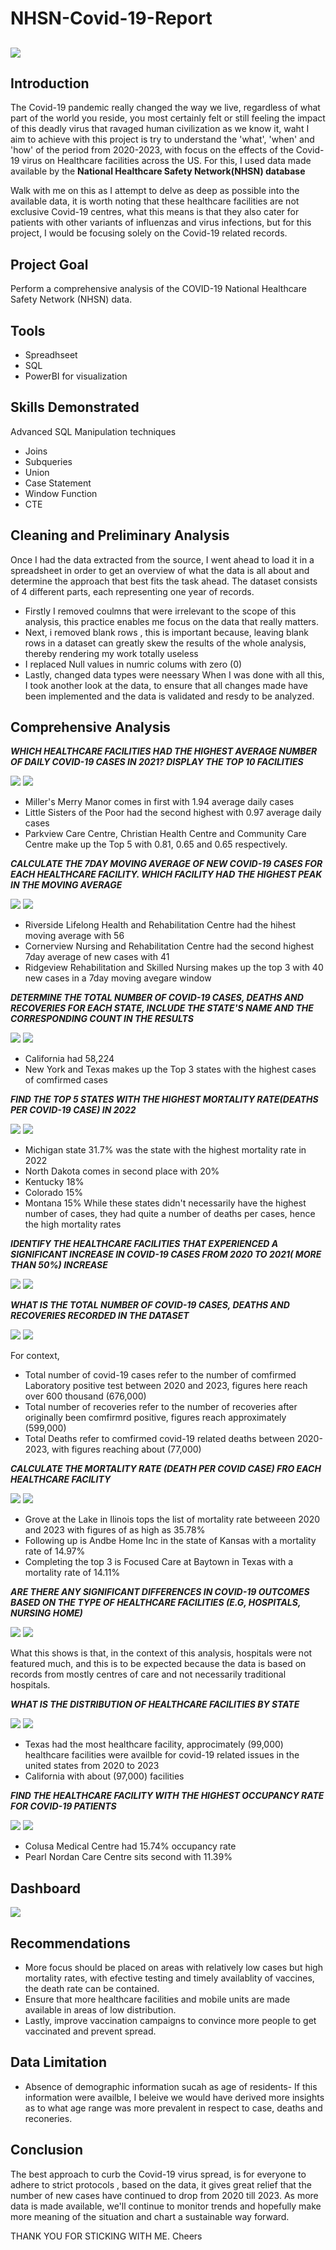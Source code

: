 # NHSN-Covid-19-Report
![](themes.jpg)
--

## Introduction 
The Covid-19 pandemic really changed the way we live, regardless of what part of the world you reside, you most certainly felt or still feeling the impact of this deadly virus that ravaged human civilization as we know it, waht I aim to achieve with this project is try to understand the 'what', 'when' and 'how' of the period from 2020-2023, with focus on the effects of the Covid-19 virus on Healthcare facilities across the US. For this, I used data made available by the **National Healthcare Safety Network(NHSN) database**

Walk with me on this as I attempt to delve as deep as possible into the available data, it is worth noting that these healthcare facilities are not exclusive Covid-19 centres, what this means is that they also cater for patients with other variants of influenzas and virus infections, but for this project, I would be focusing solely on the Covid-19 related records.

## Project Goal
Perform a comprehensive analysis of the COVID-19 National Healthcare Safety Network (NHSN) data.

## Tools
- Spreadhseet
- SQL
- PowerBI for visualization

## Skills Demonstrated
Advanced SQL Manipulation techniques
- Joins
- Subqueries
- Union
- Case Statement
- Window Function
- CTE

## Cleaning and Preliminary Analysis 
Once I had the data extracted from the source, I went ahead to load it in a spreadsheet in order to get an overview of what the data is all about and determine the approach that best fits the task ahead. The dataset consists of 4 different parts, each representing one year of records.
- Firstly I removed coulmns that were irrelevant to the scope of this analysis, this practice enables me focus on the data that really matters.
- Next, i removed blank rows , this is important because, leaving blank rows in a dataset can greatly skew the results of the whole analysis, thereby rendering my work totally useless
- I replaced Null values in numric colums with zero (0) 
- Lastly, changed data types were neessary 
When I was done with all this, I took another look at the data, to ensure that all changes made have been implemented and the data is validated and resdy to be analyzed.

## Comprehensive Analysis 

_**WHICH HEALTHCARE FACILITIES HAD THE HIGHEST AVERAGE NUMBER OF DAILY COVID-19 CASES IN 2021? DISPLAY THE TOP 10 FACILITIES**_

![](Codes/daily_cases%20in_2021.png)
![](Graphs/average_daily_cases.png)

- Miller's Merry Manor comes in first with 1.94 average daily cases
- Little Sisters of the Poor had the second highest with 0.97 average daily cases
- Parkview Care Centre, Christian Health Centre and Community Care Centre make up the Top 5 with 0.81, 0.65 and 0.65 respectively.



_**CALCULATE THE 7DAY MOVING AVERAGE OF NEW COVID-19 CASES FOR EACH HEALTHCARE FACILITY. WHICH FACILITY HAD THE HIGHEST PEAK IN THE MOVING AVERAGE**_

![](Codes/moving_average.png)
![](Graphs/7day_moving_avergae.png)

- Riverside Lifelong Health and Rehabilitation Centre had the hihest moving average with 56
- Cornerview Nursing and Rehabilitation Centre had the second highest 7day average of new cases with 41
- Ridgeview Rehabilitation and Skilled Nursing makes up the top 3 with 40 new cases in a 7day moving avegare window 



_**DETERMINE THE TOTAL NUMBER OF COVID-19 CASES, DEATHS AND RECOVERIES FOR EACH STATE, INCLUDE THE STATE'S NAME AND THE CORRESPONDING COUNT IN THE RESULTS**_

![](Codes/dataset_totals.png)
![](Graphs/Totals_in_2021.png)

- California had 58,224
- New York and Texas makes up the Top 3 states with the highest cases of comfirmed cases



_**FIND THE TOP 5 STATES WITH THE HIGHEST MORTALITY RATE(DEATHS PER COVID-19 CASE) IN 2022**_

![](Codes/mortality_rate_in_2022.png)
![](Graphs/mortality_rate_in_2022.png)

- Michigan state 31.7% was the state with the highest mortality rate in 2022
- North Dakota comes in second place with 20%
- Kentucky 18%
- Colorado 15%
- Montana 15%
While these states didn't necessarily have the highest number of cases, they had quite a number of deaths per cases, hence the high mortality rates



_**IDENTIFY THE HEALTHCARE FACILITIES THAT EXPERIENCED A SIGNIFICANT INCREASE IN COVID-19 CASES FROM 2020 TO 2021( MORE THAN 50%) INCREASE**_

![](Codes/50%25_increase.png)
![](Graphs/more_than_50%25_increase.png)



_**WHAT IS THE TOTAL NUMBER OF COVID-19 CASES, DEATHS AND RECOVERIES RECORDED IN THE DATASET**_

![](Codes/dataset_totals.png)
![](Graphs/dataset_totals.png)

For context, 
- Total number of covid-19 cases refer to the number of comfirmed Laboratory positive test between 2020 and 2023, figures here reach over 600 thousand (676,000) 
- Total number of recoveries refer to the number of recoveries after originally been comfirmrd positive, figures reach approximately (599,000)
- Total Deaths refer to comfirmed covid-19 related deaths between 2020-2023, with figures reaching about (77,000)


_**CALCULATE THE MORTALITY RATE (DEATH PER COVID CASE) FRO EACH HEALTHCARE FACILITY**_

![](Codes/mortality_rate_for_each_health.png)
![](health_mortality.jpg)

- Grove at the Lake in Ilinois tops the list of mortality rate betweeen 2020 and 2023 with figures of as high as 35.78%
- Following up is Andbe Home Inc in the state of Kansas with a mortality rate of 14.97%
- Completing the top 3 is Focused Care at Baytown in Texas with a mortality rate of 14.11%



_**ARE THERE ANY SIGNIFICANT DIFFERENCES IN COVID-19 OUTCOMES BASED ON THE TYPE OF HEALTHCARE FACILITIES (E.G, HOSPITALS, NURSING HOME)**_

![](Codes/outcomes_by_healthcare_type.png)
![](outcome.jpg)

What this shows is that, in the context of this analysis, hospitals were not featured much, and this is to be expected because the data is based on records from mostly centres of care and not necessarily traditional hospitals.



_**WHAT IS THE DISTRIBUTION OF HEALTHCARE FACILITIES BY STATE**_

![](Codes/healthcare_distribution_by_state.png)
![](Graphs/distribution_by_state.png)

- Texas had the most healthcare facility, approcimately (99,000) healthcare facilities were availble for covid-19 related issues in the united states from 2020 to 2023
- California with about (97,000) facilities 


_**FIND THE HEALTHCARE FACILITY WITH THE HIGHEST OCCUPANCY RATE FOR COVID-19 PATIENTS**_

![](Codes/occupancy_rate.png)
![](Graphs/occupancy_rate.png)

- Colusa Medical Centre had 15.74% occupancy rate 
- Pearl Nordan Care Centre sits second with 11.39%


## Dashboard

![](Graphs/dashboard.png)


## Recommendations
- More focus should be placed on areas with relatively low cases but high mortality rates, with efective testing  and timely availablity of vaccines, the death rate can be contained.
- Ensure that more healthcare facilities and mobile units are made available in areas of low distribution.
- Lastly, improve vaccination campaigns to convince more people to get vaccinated and prevent spread.

## Data Limitation
- Absence of demographic information sucah as age of residents- If this information were availble, I beleive we would have derived more insights as to what age range was more prevalent in respect to case, deaths and reconeries.

## Conclusion
The best approach to curb the Covid-19 virus spread, is for everyone to adhere to strict protocols , based on the data, it gives great relief that the number of new cases have continued to drop from 2020 till 2023. As more data is made available, we'll continue to monitor trends and hopefully make more meaning of the situation and chart a sustainable way forward.

THANK YOU FOR STICKING WITH ME. Cheers


























